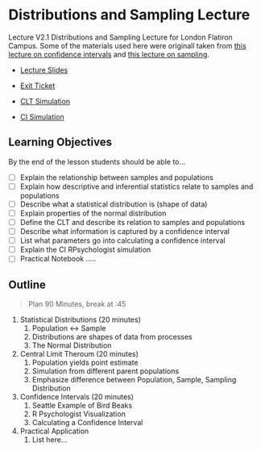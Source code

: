 # Distributions and Sampling Lecture  

Lecture V2.1 Distributions and Sampling Lecture for London Flatiron Campus.
Some of the materials used here were originall taken from [this lecture on confidence intervals](https://github.com/learn-co-students/on_confidence_intervals_seattle-ds/blob/master/on_confidence_intervals.ipynb) and [this lecture on sampling](https://github.com/learn-co-students/dsc-sampling-012720/blob/master/sampling.ipynb). 

* [Lecture Slides]()

* [Exit Ticket]() 

* [CLT Simulation](https://openintro.shinyapps.io/CLT_mean/)

* [CI Simulation](https://rpsychologist.com/d3/CI/)

## Learning Objectives

By the end of the lesson students should be able to... 

* [ ] Explain the relationship between samples and populations
* [ ] Explain how descriptive and inferential statistics relate to samples and populations 
* [ ] Describe what a statistical distribution is (shape of data) 
* [ ] Explain properties of the normal distribution 
* [ ] Define the CLT and describe its relation to samples and populations 
* [ ] Describe what information is captured by a confidence interval  
* [ ] List what parameters go into calculating a confidence interval
* [ ] Explain the CI RPsychologist simulation 
* [ ] Practical Notebook .....

## Outline 

> Plan 90 Minutes, break at :45

1. Statistical Distributions (20 minutes)
	1. Population <-> Sample 	
	2. Distributions are shapes of data from processes
	3. The Normal Distribution
2. Central Limit Theroum (20 minutes)
	1. Population yields point estimate
	2. Simulation from different parent populations 
	3. Emphasize difference between Population, Sample, Sampling Distribution
3. Confidence Intervals (20 minutes)
	1. Seattle Example of Bird Beaks
	2. R Psychologist Visualization
	3. Calculating a Confidence Interval 
4. Practical Application 
	1. List here...

